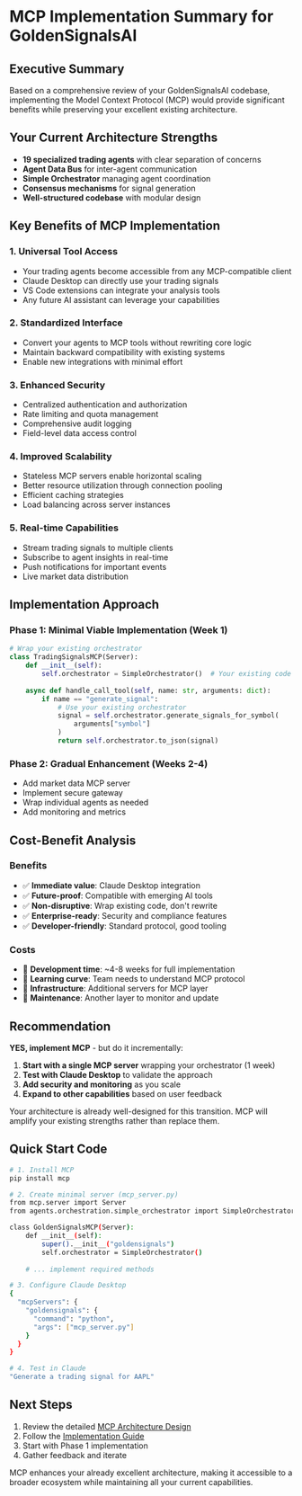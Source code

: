 # MCP Implementation Summary for GoldenSignalsAI

## Executive Summary

Based on a comprehensive review of your GoldenSignalsAI codebase, implementing the Model Context Protocol (MCP) would provide significant benefits while preserving your excellent existing architecture.

## Your Current Architecture Strengths

- **19 specialized trading agents** with clear separation of concerns
- **Agent Data Bus** for inter-agent communication
- **Simple Orchestrator** managing agent coordination
- **Consensus mechanisms** for signal generation
- **Well-structured codebase** with modular design

## Key Benefits of MCP Implementation

### 1. **Universal Tool Access**
- Your trading agents become accessible from any MCP-compatible client
- Claude Desktop can directly use your trading signals
- VS Code extensions can integrate your analysis tools
- Any future AI assistant can leverage your capabilities

### 2. **Standardized Interface**
- Convert your agents to MCP tools without rewriting core logic
- Maintain backward compatibility with existing systems
- Enable new integrations with minimal effort

### 3. **Enhanced Security**
- Centralized authentication and authorization
- Rate limiting and quota management
- Comprehensive audit logging
- Field-level data access control

### 4. **Improved Scalability**
- Stateless MCP servers enable horizontal scaling
- Better resource utilization through connection pooling
- Efficient caching strategies
- Load balancing across server instances

### 5. **Real-time Capabilities**
- Stream trading signals to multiple clients
- Subscribe to agent insights in real-time
- Push notifications for important events
- Live market data distribution

## Implementation Approach

### Phase 1: Minimal Viable Implementation (Week 1)
```python
# Wrap your existing orchestrator
class TradingSignalsMCP(Server):
    def __init__(self):
        self.orchestrator = SimpleOrchestrator()  # Your existing code
    
    async def handle_call_tool(self, name: str, arguments: dict):
        if name == "generate_signal":
            # Use your existing orchestrator
            signal = self.orchestrator.generate_signals_for_symbol(
                arguments["symbol"]
            )
            return self.orchestrator.to_json(signal)
```

### Phase 2: Gradual Enhancement (Weeks 2-4)
- Add market data MCP server
- Implement secure gateway
- Wrap individual agents as needed
- Add monitoring and metrics

## Cost-Benefit Analysis

### Benefits
- ✅ **Immediate value**: Claude Desktop integration
- ✅ **Future-proof**: Compatible with emerging AI tools
- ✅ **Non-disruptive**: Wrap existing code, don't rewrite
- ✅ **Enterprise-ready**: Security and compliance features
- ✅ **Developer-friendly**: Standard protocol, good tooling

### Costs
- 📍 **Development time**: ~4-8 weeks for full implementation
- 📍 **Learning curve**: Team needs to understand MCP protocol
- 📍 **Infrastructure**: Additional servers for MCP layer
- 📍 **Maintenance**: Another layer to monitor and update

## Recommendation

**YES, implement MCP** - but do it incrementally:

1. **Start with a single MCP server** wrapping your orchestrator (1 week)
2. **Test with Claude Desktop** to validate the approach
3. **Add security and monitoring** as you scale
4. **Expand to other capabilities** based on user feedback

Your architecture is already well-designed for this transition. MCP will amplify your existing strengths rather than replace them.

## Quick Start Code

```bash
# 1. Install MCP
pip install mcp

# 2. Create minimal server (mcp_server.py)
from mcp.server import Server
from agents.orchestration.simple_orchestrator import SimpleOrchestrator

class GoldenSignalsMCP(Server):
    def __init__(self):
        super().__init__("goldensignals")
        self.orchestrator = SimpleOrchestrator()
    
    # ... implement required methods

# 3. Configure Claude Desktop
{
  "mcpServers": {
    "goldensignals": {
      "command": "python",
      "args": ["mcp_server.py"]
    }
  }
}

# 4. Test in Claude
"Generate a trading signal for AAPL"
```

## Next Steps

1. Review the detailed [MCP Architecture Design](MCP_ARCHITECTURE_DESIGN.md)
2. Follow the [Implementation Guide](MCP_IMPLEMENTATION_GUIDE.md)
3. Start with Phase 1 implementation
4. Gather feedback and iterate

MCP enhances your already excellent architecture, making it accessible to a broader ecosystem while maintaining all your current capabilities. 